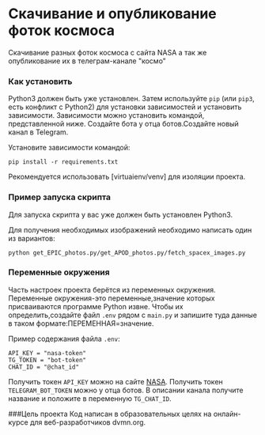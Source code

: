 # Скачивание и опубликование фоток космоса
Скачивание разных фоток космоса с сайта NASA а так же опубликование их в 
телеграм-канале "космо"

### Как установить
Python3 должен быть уже установлен.
Затем используйте `pip` (или `pip3`, есть конфликт с Python2) 
для установки зависимостей и установить зависимости.
Зависимости можно установить командой, представленной ниже.
Создайте бота у отца ботов.Создайте новый канал в Telegram.

Установите зависимости командой:
```
pip install -r requirements.txt
```
Рекомендуется использовать [virtuaienv/venv] для изоляции проекта.

### Пример запуска скрипта
Для запуска скрипта у вас уже должен быть установлен Python3.

Для получения необходимых изображений необходимо написать один из вариантов:
```
python get_EPIC_photos.py/get_APOD_photos.py/fetch_spacex_images.py
```

### Переменные окружения
Часть настроек проекта берётся из переменных окружения.
Переменные окружения-это переменные,значение которых присваиваются программе Python извне.
Чтобы их определить,создайте файл `.env` рядом с `main.py` и 
запишите туда данные в таком формате:ПЕРЕМЕННАЯ=значение.

Пример содержания файла `.env`:

```
API_KEY = "nasa-token"
TG_TOKEN = "bot-token"
CHAT_ID = "@chat_id"
```
Получить токен `API_KEY` можно на сайте [NASA](https://api.nasa.gov).
Получить токен `TELEGRAM_BOT_TOKEN` можно у отца ботов.
В описании канала получите название и положите в переменную `TG_CHAT_ID`.

###Цель проекта
Код написан в образовательных целях на онлайн-курсе для веб-разработчиков dvmn.org.
